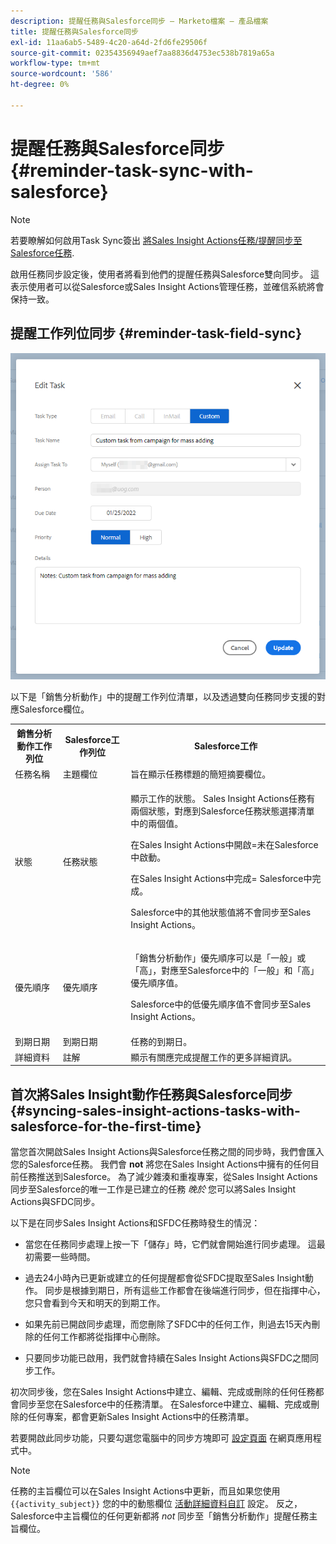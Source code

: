 ```yaml
---
description: 提醒任務與Salesforce同步 — Marketo檔案 — 產品檔案
title: 提醒任務與Salesforce同步
exl-id: 11aa6ab5-5489-4c20-a64d-2fd6fe29506f
source-git-commit: 02354356949aef7aa8836d4753ec538b7819a65a
workflow-type: tm+mt
source-wordcount: '586'
ht-degree: 0%

---
```


# 提醒任務與Salesforce同步 {#reminder-task-sync-with-salesforce}

>[!NOTE]
>
>若要瞭解如何啟用Task Sync簽出 [將Sales Insight Actions任務/提醒同步至Salesforce任務](/help/marketo/product-docs/marketo-sales-insight/actions/crm/salesforce-integration/sync-sales-activities-to-salesforce.md#sync-sales-insight-actions-tasks-reminders-to-salesforce-tasks).

啟用任務同步設定後，使用者將看到他們的提醒任務與Salesforce雙向同步。 這表示使用者可以從Salesforce或Sales Insight Actions管理任務，並確信系統將會保持一致。

## 提醒工作列位同步 {#reminder-task-field-sync}

![](assets/reminder-task-sync-with-salesforce-1.png)

以下是「銷售分析動作」中的提醒工作列位清單，以及透過雙向任務同步支援的對應Salesforce欄位。

<table>
 <tr>
  <th>銷售分析動作工作列位</th>
  <th>Salesforce工作列位</th>
  <th>Salesforce工作</th>
 </tr>
 <tr>
  <td>任務名稱</td>
  <td>主題欄位</td>
  <td>旨在顯示任務標題的簡短摘要欄位。</td>
 </tr>
 <tr>
  <td>狀態</td>
  <td>任務狀態</td>
  <td><p>顯示工作的狀態。 Sales Insight Actions任務有兩個狀態，對應到Salesforce任務狀態選擇清單中的兩個值。</p>
  <p>在Sales Insight Actions中開啟=未在Salesforce中啟動。</p>
  <p>在Sales Insight Actions中完成= Salesforce中完成。</p>
  <p>Salesforce中的其他狀態值將不會同步至Sales Insight Actions。</p></td>
 </tr>
 <tr>
  <td>優先順序</td>
  <td>優先順序</td>
  <td><p>「銷售分析動作」優先順序可以是「一般」或「高」，對應至Salesforce中的「一般」和「高」優先順序值。</p>
  <p>Salesforce中的低優先順序值不會同步至Sales Insight Actions。</p></td>
 </tr>
 <tr>
  <td>到期日期</td>
  <td>到期日期</td>
  <td>任務的到期日。</td>
 </tr>
 <tr>
  <td>詳細資料</td>
  <td>註解</td>
  <td>顯示有關應完成提醒工作的更多詳細資訊。</td>
 </tr>
</table>

## 首次將Sales Insight動作任務與Salesforce同步 {#syncing-sales-insight-actions-tasks-with-salesforce-for-the-first-time}

當您首次開啟Sales Insight Actions與Salesforce任務之間的同步時，我們會匯入您的Salesforce任務。 我們會 **not** 將您在Sales Insight Actions中擁有的任何目前任務推送到Salesforce。 為了減少雜湊和重複專案，從Sales Insight Actions同步至Salesforce的唯一工作是已建立的任務 *晚於* 您可以將Sales Insight Actions與SFDC同步。

以下是在同步Sales Insight Actions和SFDC任務時發生的情況：

* 當您在任務同步處理上按一下「儲存」時，它們就會開始進行同步處理。 這最初需要一些時間。

* 過去24小時內已更新或建立的任何提醒都會從SFDC提取至Sales Insight動作。 同步是根據到期日，所有這些工作都會在後端進行同步，但在指揮中心，您只會看到今天和明天的到期工作。

* 如果先前已開啟同步處理，而您刪除了SFDC中的任何工作，則過去15天內刪除的任何工作都將從指揮中心刪除。

* 只要同步功能已啟用，我們就會持續在Sales Insight Actions與SFDC之間同步工作。

初次同步後，您在Sales Insight Actions中建立、編輯、完成或刪除的任何任務都會同步至您在Salesforce中的任務清單。 在Salesforce中建立、編輯、完成或刪除的任何專案，都會更新Sales Insight Actions中的任務清單。

若要開啟此同步功能，只要勾選您電腦中的同步方塊即可 [設定頁面](https://toutapp.com/login) 在網頁應用程式中。

>[!NOTE]
>
>任務的主旨欄位可以在Sales Insight Actions中更新，而且如果您使用 `{{activity_subject}}` 您的中的動態欄位 [活動詳細資料自訂](/help/marketo/product-docs/marketo-sales-insight/actions/crm/salesforce-integration/configure-salesforce-activity-detail-customization.md) 設定。 反之，Salesforce中主旨欄位的任何更新都將 _not_ 同步至「銷售分析動作」提醒任務主旨欄位。
